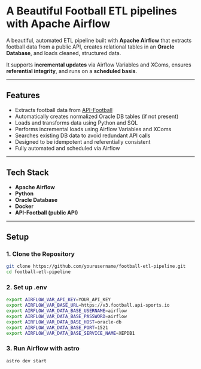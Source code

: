 # A Beautiful Football ETL pipelines with Apache Airflow

A beautiful, automated ETL pipeline built with **Apache Airflow** that extracts football data from a public API, creates relational tables in an **Oracle Database**, and loads cleaned, structured data.

It supports **incremental updates** via Airflow Variables and XComs, ensures **referential integrity**, and runs on a **scheduled basis**.

---

## Features

- Extracts football data from [API-Football](https://www.api-football.com/)
- Automatically creates normalized Oracle DB tables (if not present)
- Loads and transforms data using Python and SQL
- Performs incremental loads using Airflow Variables and XComs
- Searches existing DB data to avoid redundant API calls
- Designed to be idempotent and referentially consistent
- Fully automated and scheduled via Airflow

---

## Tech Stack

- **Apache Airflow**
- **Python**
- **Oracle Database**
- **Docker** 
- **API-Football (public API)**

---

## Setup

### 1. Clone the Repository

```bash
git clone https://github.com/yourusername/football-etl-pipeline.git
cd football-etl-pipeline
```

### 2. Set up .env
 
```bash
export AIRFLOW_VAR_API_KEY=YOUR_API_KEY
export AIRFLOW_VAR_BASE_URL=https://v3.football.api-sports.io
export AIRFLOW_VAR_DATA_BASE_USERNAME=airflow
export AIRFLOW_VAR_DATA_BASE_PASSWORD=airflow
export AIRFLOW_VAR_DATA_BASE_HOST=oracle-db
export AIRFLOW_VAR_DATA_BASE_PORT=1521 
export AIRFLOW_VAR_DATA_BASE_SERVICE_NAME=XEPDB1
```

### 3. Run Airflow with astro
```bash
astro dev start
```



   
